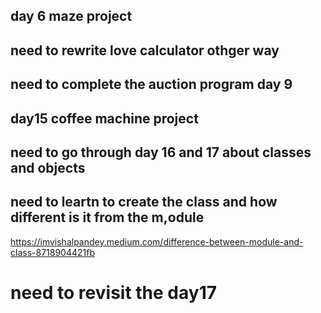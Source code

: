 ## day 6 maze project

## need to rewrite love calculator othger way
## need to complete the auction program day 9
## day15 coffee machine project

## need to go through day 16 and 17 about classes and objects


## need to leartn to create the class and how different is it from the m,odule

https://imvishalpandey.medium.com/difference-between-module-and-class-8718904421fb

# need to revisit the day17